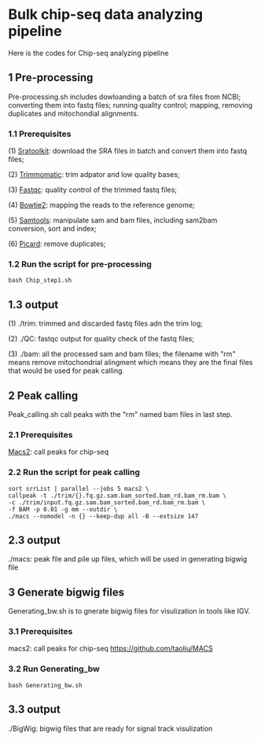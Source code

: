 
# Bulk chip-seq data analyzing pipeline

Here is the codes for Chip-seq analyzing pipeline



## 1 Pre-processing

Pre-processing.sh includes dowloanding a batch of sra files from NCBI; converting them into fastq files; running quality control; mapping, removing duplicates and mitochondial alignments.

### 1.1 Prerequisites

(1) [Sratoolkit](https://www.ncbi.nlm.nih.gov/books/NBK158900/): download the SRA files in batch and convert them into fastq files;
    
    
(2) [Trimmomatic](http://www.usadellab.org/cms/?page=trimmomatic): trim adpator and low quality bases;
    

(3) [Fastqc](https://www.bioinformatics.babraham.ac.uk/projects/fastqc/): quality control of the trimmed fastq files;
  
 
(4) [Bowtie2](http://bowtie-bio.sourceforge.net/bowtie2/index.shtml): mapping the reads to the reference genome;
    
    
(5) [Samtools](https://www.htslib.org): manipulate sam and bam files, including sam2bam conversion, sort and index;


(6) [Picard](https://broadinstitute.github.io/picard/): remove duplicates; 

### 1.2 Run the script for pre-processing
```
bash Chip_step1.sh
```
## 1.3 output

(1) ./trim: trimmed and discarded fastq files adn the trim log;                                                              

(2) ./QC: fastqc output for quality check of the fastq files;

(3) ./bam: all the processed sam and bam files; the filename with "rm" means remove mitochondrial alingment which means they are the final files that would be used for peak calling.





## 2 Peak calling

Peak_calling.sh call peaks with the "rm" named bam files in last step.

### 2.1 Prerequisites

[Macs2](https://github.com/taoliu/MACS): call peaks for chip-seq


### 2.2 Run the script for peak calling

```
sort srrList | parallel --jobs 5 macs2 \
callpeak -t ./trim/{}.fq.gz.sam.bam_sorted.bam_rd.bam_rm.bam \
-c ./trim/input.fq.gz.sam.bam_sorted.bam_rd.bam_rm.bam \
-f BAM -p 0.01 -g mm --outdir \
./macs --nomodel -n {} --keep-dup all -B --extsize 147 

```
## 2.3 output

./macs: peak file and pile up files, which will be used in generating bigwig file                                                              





## 3 Generate bigwig files

Generating_bw.sh is to gnerate bigwig files for visulization in tools like IGV. 

### 3.1 Prerequisites

macs2: call peaks for chip-seq
https://github.com/taoliu/MACS
### 3.2 Run Generating_bw

```
bash Generating_bw.sh
```
## 3.3 output

./BigWig: bigwig files that are ready for signal track visulization



 


